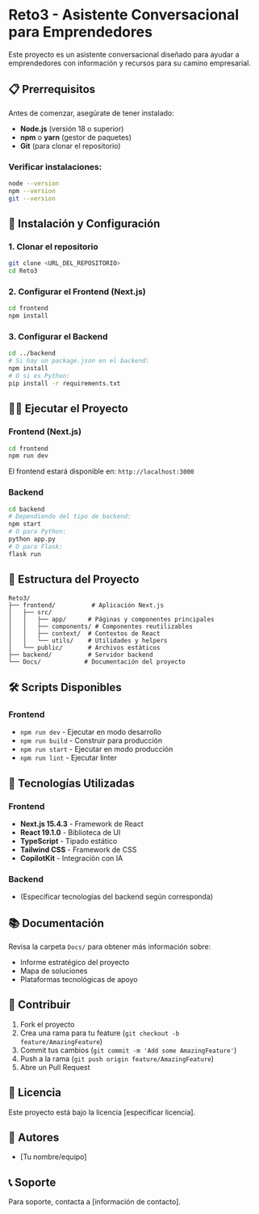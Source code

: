 # Reto3 - Asistente Conversacional para Emprendedores

Este proyecto es un asistente conversacional diseñado para ayudar a emprendedores con información y recursos para su camino empresarial.

## 📋 Prerrequisitos

Antes de comenzar, asegúrate de tener instalado:

- **Node.js** (versión 18 o superior)
- **npm** o **yarn** (gestor de paquetes)
- **Git** (para clonar el repositorio)

### Verificar instalaciones:
```bash
node --version
npm --version
git --version
```

## 🚀 Instalación y Configuración

### 1. Clonar el repositorio
```bash
git clone <URL_DEL_REPOSITORIO>
cd Reto3
```

### 2. Configurar el Frontend (Next.js)

```bash
cd frontend
npm install
```

### 3. Configurar el Backend

```bash
cd ../backend
# Si hay un package.json en el backend:
npm install
# O si es Python:
pip install -r requirements.txt
```

## 🏃‍♂️ Ejecutar el Proyecto

### Frontend (Next.js)
```bash
cd frontend
npm run dev
```

El frontend estará disponible en: `http://localhost:3000`

### Backend
```bash
cd backend
# Dependiendo del tipo de backend:
npm start
# O para Python:
python app.py
# O para Flask:
flask run
```

## 📁 Estructura del Proyecto

```
Reto3/
├── frontend/          # Aplicación Next.js
│   ├── src/
│   │   ├── app/      # Páginas y componentes principales
│   │   ├── components/ # Componentes reutilizables
│   │   ├── context/  # Contextos de React
│   │   └── utils/    # Utilidades y helpers
│   └── public/       # Archivos estáticos
├── backend/          # Servidor backend
└── Docs/            # Documentación del proyecto
```

## 🛠️ Scripts Disponibles

### Frontend
- `npm run dev` - Ejecutar en modo desarrollo
- `npm run build` - Construir para producción
- `npm run start` - Ejecutar en modo producción
- `npm run lint` - Ejecutar linter

## 🔧 Tecnologías Utilizadas

### Frontend
- **Next.js 15.4.3** - Framework de React
- **React 19.1.0** - Biblioteca de UI
- **TypeScript** - Tipado estático
- **Tailwind CSS** - Framework de CSS
- **CopilotKit** - Integración con IA

### Backend
- (Especificar tecnologías del backend según corresponda)

## 📚 Documentación

Revisa la carpeta `Docs/` para obtener más información sobre:
- Informe estratégico del proyecto
- Mapa de soluciones
- Plataformas tecnológicas de apoyo

## 🤝 Contribuir

1. Fork el proyecto
2. Crea una rama para tu feature (`git checkout -b feature/AmazingFeature`)
3. Commit tus cambios (`git commit -m 'Add some AmazingFeature'`)
4. Push a la rama (`git push origin feature/AmazingFeature`)
5. Abre un Pull Request

## 📄 Licencia

Este proyecto está bajo la licencia [especificar licencia].

## 👥 Autores

- [Tu nombre/equipo]

## 📞 Soporte

Para soporte, contacta a [información de contacto].